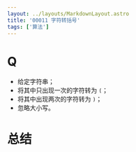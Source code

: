 ```yaml
---
layout: ../layouts/MarkdownLayout.astro
title: '00011 字符转括号'
tags: ['算法']
---
```


# Q

- 给定字符串；
- 将其中只出现一次的字符转为 `(`；
- 将其中出现两次的字符转为 `)`；
- 忽略大小写。


# 总结


<script>
    function formatter(str) {
        const map = new Map()
        for (const x of str) {
            const char = x.toLowerCase()
            map.set(char, 1 + (map.get(char) || 0))
        }
        let res = ''
        for (const char of str) {
            const count = map.get(char)
            if (count === 1) {
                res += '('
            } else if (count === 2) {
                res += ')'
            } else {
                res += char
            }
        }
        return res
    }
    console.log('abc =>', formatter('abc'))
    console.log('aab =>', formatter('aab'))
    console.log('aAa =>', formatter('aAa'))
    console.log('recede =>', formatter('recede'))
    console.log('Success =>', formatter('Success'))
    console.log('(( @ =>', formatter('(( @'))
    console.log('abba =>', formatter('abba'))
    console.log(' =>', formatter(''))
    console.log('aA =>', formatter('aA'))
    console.log('abcABC =>', formatter('abcABC'))
    console.log('Hello World! =>', formatter('Hello World!'))
    console.log('123321 =>', formatter('123321'))
</script>
